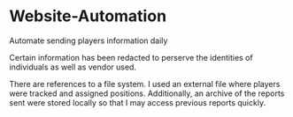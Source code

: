 # Website-Automation
Automate sending players information daily

Certain information has been redacted to perserve the identities of individuals as well as vendor used.

There are references to a file system. I used an external file where players were tracked and assigned positions. Additionally, an archive of the reports sent were stored locally so that I may access previous reports quickly.
